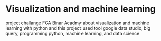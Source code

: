# Visualization and machine learning
project challange FGA Binar Acadmy about visualization and machine learning with python and this project used tool google data studio, big query, programming python, machine learning, and data science
